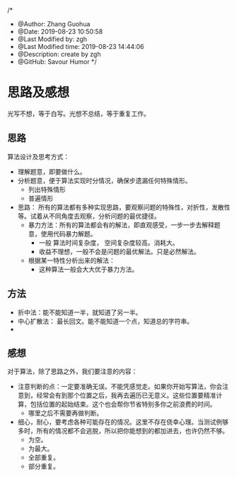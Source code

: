 /*
* @Author: Zhang Guohua
* @Date:   2019-08-23 10:50:58
* @Last Modified by:   zgh
* @Last Modified time: 2019-08-23 14:44:06
* @Description: create by zgh
* @GitHub: Savour Humor
*/
# 思路及感想

光写不想，等于白写。光想不总结，等于重复工作。


## 思路

算法设计及思考方式：

- 理解题意，即要做什么。
- 分析题意，便于算法实现时分情况，确保步遗漏任何特殊情形。
    + 列出特殊情形
    + 普遍情形
- 思路： 所有的算法都有多种实现思路，要观察问题的特殊性，对折性，发散性等。试着从不同角度去观察，分析问题的最优捷径。
    + 暴力方法：所有的算法都会有的解法，即直观感受，一步一步去解释题意，使用代码暴力解题。
        * 一般 算法时间复杂度， 空间复杂度较高。消耗大。
        * 收益不理想，一般不会是问题的最优解法。只是必然解法。
    + 根据某一特性分析出来的解法：
        * 这种算法一般会大大优于暴力方法。


## 方法

- 折中法：能不能知道一半，就知道了另一半。
- 中心扩散法： 最长回文。能不能知道一个点，知道总的字符串。
- 

## 感想

对于算法，除了思路之外，我们要注意的内容：

- 注意判断的点：一定要准确无误。不能凭感觉走。如果你开始写算法，你会注意到，经常会有到那个位置之后，我再去遍历已无意义。这些位置要精准计算，包括位置的起始结束。这个也会帮你节省特别多你之前浪费的时间。
    + 哪里之后不需要再做判断。
- 细心，耐心，要考虑各种可能存在的情况。这里不存在侥幸心理。当测试例够多时，所有的情况都不会逃脱，所以把你能想到的都加进去，也许仍然不够。
    + 为空。
    + 为最大。
    + 全部重复。
    + 部分重复。





